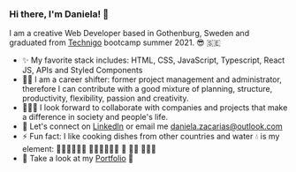 ### Hi there, I'm Daniela! 👋

I am a creative Web Developer based in Gothenburg, Sweden and graduated from [Technigo](https://www.technigo.io/program) bootcamp summer 2021. 😎 🇸🇪
 
- ✨   My favorite stack includes: HTML, CSS, JavaScript, Typescript, React JS, APIs and Styled Components 
- 💪🏻   I am a career shifter: former project management and administrator, therefore I can contribute with a good mixture of planning, structure, productivity, flexibility, passion and creativity.
- 🧚🏼‍♀️   I look forward to collaborate with companies and projects that make a difference in society and people's life.
- 💬   Let's connect on [LinkedIn](https://www.linkedin.com/in/danielazacarias/) or email me daniela.zacarias@outlook.com
- ⚡   Fun fact: I like cooking dishes from other countries and water 💧  is my element: 🏄🏻‍♀️🌊🌊🌊  🏊🏻‍♀️🌊🌊🌊  🥽 🐠🐬 🌊🌊🌊
- 💼   Take a look at my [Portfolio](https://www.dannuzak.com/) 👀
